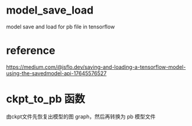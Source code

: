 # model_save_load
model save and load for pb file in tensorflow

# reference
https://medium.com/@jsflo.dev/saving-and-loading-a-tensorflow-model-using-the-savedmodel-api-17645576527

# ckpt_to_pb 函数
由ckpt文件先恢复出模型的图 graph，然后再转换为 pb 模型文件
